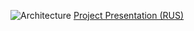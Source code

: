 ![Architecture](http://i.imgur.com/r6707UX.png)
[Project Presentation (RUS)](https://onedrive.live.com/embed?cid=8B9206ED5E613278&resid=8B9206ED5E613278%21459&authkey=AGDXnUDzI93X8dY&em=2&wdAr=1.3333333333333333)